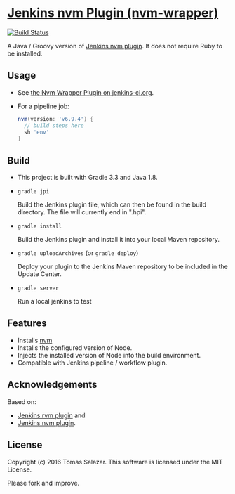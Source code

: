 # [Jenkins nvm Plugin (nvm-wrapper)](https://wiki.jenkins-ci.org/display/JENKINS/Nvm+Wrapper+Plugin)

[![Build Status](https://img.shields.io/travis/jSherz/jenkins-nvm-plugin/master.svg?style=flat)](https://travis-ci.org/jSherz/jenkins-nvm-plugin)

A Java / Groovy version of [Jenkins nvm plugin](https://github.com/codevise/jenkins-nvm-plugin). It does not require Ruby to be installed.

## Usage

- See [the Nvm Wrapper Plugin on jenkins-ci.org](https://wiki.jenkins-ci.org/display/JENKINS/Nvm+Wrapper+Plugin).

- For a pipeline job:

    ```groovy
    nvm(version: 'v6.9.4') {
      // build steps here
      sh 'env'
    }
    ```

## Build

* This project is built with Gradle 3.3 and Java 1.8.

* `gradle jpi`

    Build the Jenkins plugin file, which can then be found in the build directory. The file will currently end in ".hpi".

* `gradle install`

    Build the Jenkins plugin and install it into your local Maven repository.

* `gradle uploadArchives` (or `gradle deploy`)

    Deploy your plugin to the Jenkins Maven repository to be included in the Update Center.

* `gradle server`

    Run a local jenkins to test

## Features

* Installs [nvm](https://github.com/creationix/nvm)
* Installs the configured version of Node.
* Injects the installed version of Node into the build environment.
* Compatible with Jenkins pipeline / workflow plugin.

## Acknowledgements

Based on:

* [Jenkins rvm plugin](https://github.com/jenkinsci/rvm-plugin) and
* [Jenkins nvm plugin](https://github.com/codevise/jenkins-nvm-plugin).

## License

Copyright (c) 2016 Tomas Salazar. This software is licensed under the MIT License.

Please fork and improve.
